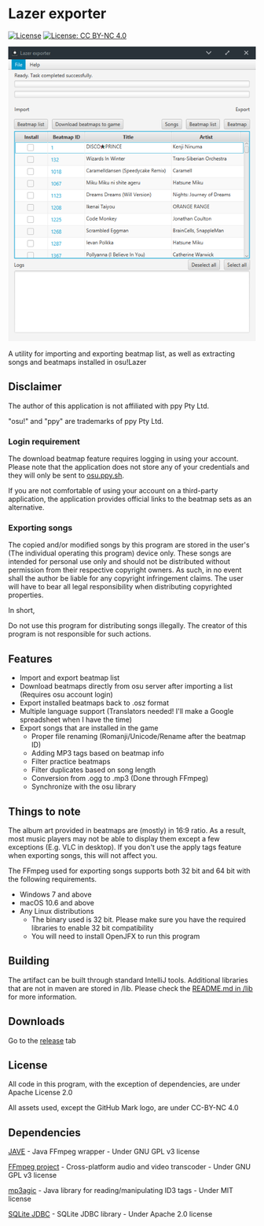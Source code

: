 # Lazer exporter

[![License](https://img.shields.io/badge/License-Apache%202.0-blue.svg)](https://opensource.org/licenses/Apache-2.0)
[![License: CC BY-NC 4.0](https://img.shields.io/badge/License-CC%20BY--NC%204.0-lightgrey.svg)](https://creativecommons.org/licenses/by-nc/4.0/)

![Screenshot](docs/screenshot.png)

A utility for importing and exporting beatmap list, as well as extracting songs and beatmaps installed in osu!Lazer

## Disclaimer

The author of this application is not affiliated with ppy Pty Ltd.

"osu!" and "ppy" are trademarks of ppy Pty Ltd.

### Login requirement

The download beatmap feature requires logging in using your account. Please note that the application does not store any of your credentials and they will only be sent to [osu.ppy.sh](https://osu.ppy.sh).

If you are not comfortable of using your account on a third-party application, the application provides official links to the beatmap sets as an alternative.

### Exporting songs

The copied and/or modified songs by this program are stored in the user's (The individual operating this program) device only. These songs are intended for personal use only and should not be distributed without permission from their respective copyright owners. As such, in no event shall the author be liable for any copyright infringement claims. The user will have to bear all legal responsibility when distributing copyrighted properties.

In short,

Do not use this program for distributing songs illegally. The creator of this program is not responsible for such actions.

## Features
* Import and export beatmap list
* Download beatmaps directly from osu server after importing a list (Requires osu account login)
* Export installed beatmaps back to .osz format
* Multiple language support (Translators needed! I'll make a Google spreadsheet when I have the time)
* Export songs that are installed in the game
    * Proper file renaming (Romanji/Unicode/Rename after the beatmap ID)
    * Adding MP3 tags based on beatmap info
    * Filter practice beatmaps
    * Filter duplicates based on song length
    * Conversion from .ogg to .mp3 (Done through FFmpeg)
    * Synchronize with the osu library
    
## Things to note

The album art provided in beatmaps are (mostly) in 16:9 ratio. As a result, most music players may not be able to display them except a few exceptions (E.g. VLC in desktop). If you don't use the apply tags feature when exporting songs, this will not affect you.

The FFmpeg used for exporting songs supports both 32 bit and 64 bit with the following requirements.

* Windows 7 and above
* macOS 10.6 and above
* Any Linux distributions
  * The binary used is 32 bit. Please make sure you have the required libraries to enable 32 bit compatibility
  * You will need to install OpenJFX to run this program

## Building

The artifact can be built through standard IntelliJ tools. Additional libraries that are not in maven are stored in /lib. Please check the [README.md in /lib](https://github.com/ringosham/Lazer-exporter/tree/master/lib) for more information.

## Downloads

Go to the [release](https://github.com/ringosham/Lazer-exporter/releases) tab

## License

All code in this program, with the exception of dependencies, are under Apache License 2.0

All assets used, except the GitHub Mark logo, are under CC-BY-NC 4.0

## Dependencies

[JAVE](https://sauronsoftware.it/index.php) - Java FFmpeg wrapper - Under GNU GPL v3 license

[FFmpeg project](https://ffmpeg.org) - Cross-platform audio and video transcoder - Under GNU GPL v3 license

[mp3agic](https://github.com/mpatric/mp3agic) - Java library for reading/manipulating ID3 tags - Under MIT license

[SQLite JDBC](https://xerial.org/) - SQLite JDBC library - Under Apache 2.0 license